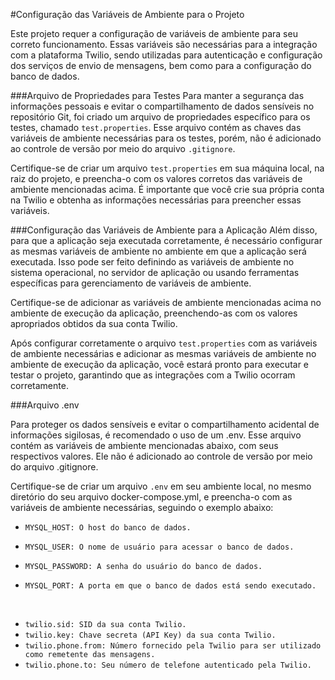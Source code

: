 #Configuração das Variáveis de Ambiente para o Projeto


Este projeto requer a configuração de variáveis de ambiente para seu correto funcionamento. Essas variáveis são necessárias para a integração com a plataforma Twilio, sendo utilizadas para autenticação e configuração dos serviços de envio de mensagens, bem como para a configuração do banco de dados. 

###Arquivo de Propriedades para Testes
Para manter a segurança das informações pessoais e evitar o compartilhamento de dados sensíveis no repositório Git, foi criado um arquivo de propriedades específico para os testes, chamado `test.properties`. Esse arquivo contém as chaves das variáveis de ambiente necessárias para os testes, porém, não é adicionado ao controle de versão por meio do arquivo `.gitignore`.

Certifique-se de criar um arquivo `test.properties` em sua máquina local, na raiz do projeto, e preencha-o com os valores corretos das variáveis de ambiente mencionadas acima. É importante que você crie sua própria conta na Twilio e obtenha as informações necessárias para preencher essas variáveis.


###Configuração das Variáveis de Ambiente para a Aplicação
Além disso, para que a aplicação seja executada corretamente, é necessário configurar as mesmas variáveis de ambiente no ambiente em que a aplicação será executada. Isso pode ser feito definindo as variáveis de ambiente no sistema operacional, no servidor de aplicação ou usando ferramentas específicas para gerenciamento de variáveis de ambiente.

Certifique-se de adicionar as variáveis de ambiente mencionadas acima no ambiente de execução da aplicação, preenchendo-as com os valores apropriados obtidos da sua conta Twilio.

Após configurar corretamente o arquivo `test.properties` com as variáveis de ambiente necessárias e adicionar as mesmas variáveis de ambiente no ambiente de execução da aplicação, você estará pronto para executar e testar o projeto, garantindo que as integrações com a Twilio ocorram corretamente.

###Arquivo .env

Para proteger os dados sensíveis e evitar o compartilhamento acidental de informações sigilosas, é recomendado o uso de um .env. Esse arquivo contém as variáveis de ambiente mencionadas abaixo, com seus respectivos valores. Ele não é adicionado ao controle de versão por meio do arquivo .gitignore.

Certifique-se de criar um arquivo `.env` em seu ambiente local, no mesmo diretório do seu arquivo docker-compose.yml, e preencha-o com as variáveis de ambiente necessárias, seguindo o exemplo abaixo:

- `MYSQL_HOST: O host do banco de dados. `

- `MYSQL_USER: O nome de usuário para acessar o banco de dados. `

- `MYSQL_PASSWORD: A senha do usuário do banco de dados. `

- `MYSQL_PORT: A porta em que o banco de dados está sendo executado. `

<br>

- `twilio.sid: SID da sua conta Twilio.`
- `twilio.key: Chave secreta (API Key) da sua conta Twilio.`
- `twilio.phone.from: Número fornecido pela Twilio para ser utilizado como remetente das mensagens.`
- `twilio.phone.to: Seu número de telefone autenticado pela Twilio.`



